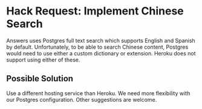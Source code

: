 Hack Request: Implement Chinese Search
======

Answers uses Postgres full text search which supports English and Spanish by default. Unfortunately, to be able to search Chinese content, Postgres would need to use either a custom dictionary or extension. Heroku does not support using either of these.

Possible Solution
-----------------

Use a different hosting service than Heroku. We need more flexibility with our Postgres configuration. Other suggestions are welcome.
